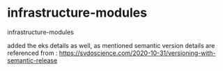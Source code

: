 # infrastructure-modules
infrastructure-modules


added the eks details as well, as mentioned
semantic version details are referenced from : https://svdoscience.com/2020-10-31/versioning-with-semantic-release
